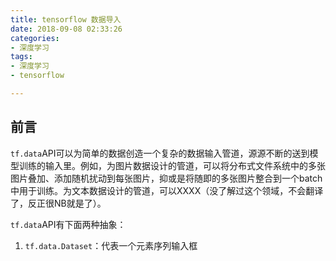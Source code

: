 ```yaml
---
title: tensorflow 数据导入
date: 2018-09-08 02:33:26
categories:
- 深度学习
tags:
- 深度学习
- tensorflow

---
```


## 前言

`tf.data`API可以为简单的数据创造一个复杂的数据输入管道，源源不断的送到模型训练的输入里。例如，为图片数据设计的管道，可以将分布式文件系统中的多张图片叠加、添加随机扰动到每张图片，抑或是将随即的多张图片整合到一个batch中用于训练。为文本数据设计的管道，可以XXXX（没了解过这个领域，不会翻译了，反正很NB就是了）。

`tf.data`API有下面两种抽象：

1. `tf.data.Dataset`：代表一个元素序列输入框

